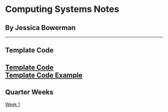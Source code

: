 # Computing Systems Notes
## By Jessica Bowerman
---
## Template Code
  [Template Code](examplecode.md) <br>
  [Template Code Example](examplecode.md)
---
## Quarter Weeks
[Week 1](w1.md) <br>
